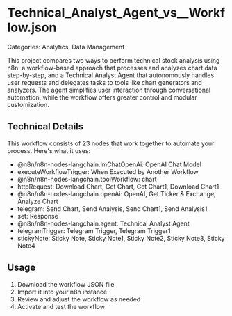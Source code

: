 # Technical_Analyst_Agent_vs__Workflow.json

Categories: Analytics, Data Management

This project compares two ways to perform technical stock analysis using n8n: a workflow-based approach that processes and analyzes chart data step-by-step, and a Technical Analyst Agent that autonomously handles user requests and delegates tasks to tools like chart generators and analyzers. The agent simplifies user interaction through conversational automation, while the workflow offers greater control and modular customization.

## Technical Details

This workflow consists of 23 nodes that work together to automate your process. Here's what it uses:

- @n8n/n8n-nodes-langchain.lmChatOpenAi: OpenAI Chat Model
- executeWorkflowTrigger: When Executed by Another Workflow
- @n8n/n8n-nodes-langchain.toolWorkflow: chart
- httpRequest: Download Chart, Get Chart, Get Chart1, Download Chart1
- @n8n/n8n-nodes-langchain.openAi: OpenAI, Get Ticker & Exchange, Analyze Chart
- telegram: Send Chart, Send Analysis, Send Chart1, Send Analysis1
- set: Response
- @n8n/n8n-nodes-langchain.agent: Technical Analyst Agent
- telegramTrigger: Telegram Trigger, Telegram Trigger1
- stickyNote: Sticky Note, Sticky Note1, Sticky Note2, Sticky Note3, Sticky Note4

## Usage

1. Download the workflow JSON file
2. Import it into your n8n instance
3. Review and adjust the workflow as needed
4. Activate and test the workflow

